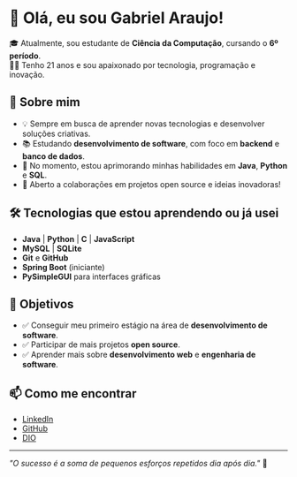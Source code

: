 # 👋 Olá, eu sou Gabriel Araujo!

🎓 Atualmente, sou estudante de **Ciência da Computação**, cursando o **6º período**.  
👨‍💻 Tenho 21 anos e sou apaixonado por tecnologia, programação e inovação.

## 🚀 Sobre mim

- 💡 Sempre em busca de aprender novas tecnologias e desenvolver soluções criativas.
- 📚 Estudando **desenvolvimento de software**, com foco em **backend** e **banco de dados**.
- 🌱 No momento, estou aprimorando minhas habilidades em **Java**, **Python** e **SQL**.
- 🤝 Aberto a colaborações em projetos open source e ideias inovadoras!

## 🛠️ Tecnologias que estou aprendendo ou já usei

- **Java** | **Python** | **C** | **JavaScript**
- **MySQL** | **SQLite**
- **Git** e **GitHub**
- **Spring Boot** (iniciante)
- **PySimpleGUI** para interfaces gráficas

## 🎯 Objetivos

- ✅ Conseguir meu primeiro estágio na área de **desenvolvimento de software**.
- ✅ Participar de mais projetos **open source**.
- ✅ Aprender mais sobre **desenvolvimento web** e **engenharia de software**.

## 📫 Como me encontrar

- [LinkedIn](https://www.linkedin.com/in/gabriel-araujo-farias/) 
- [GitHub](https://github.com/GabrielAraujoFS)
- [DIO](https://www.dio.me/users/xgabriel_santana)

---

_"O sucesso é a soma de pequenos esforços repetidos dia após dia."_ 💪

